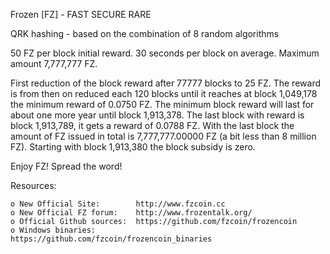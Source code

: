 Frozen [FZ] - FAST SECURE RARE

QRK hashing - based on the combination of 8 random algorithms

50 FZ per block initial reward. 30 seconds per block on average.
Maximum amount 7,777,777 FZ.

First reduction of the block reward after 77777 blocks to 25 FZ. The reward
is from then on reduced each 120 blocks until it reaches at block 1,049,178 the
minimum reward of 0.0750 FZ. The minimum block reward will last for about one
more year until block 1,913,378. The last block with reward is block 1,913,789,
it gets a reward of 0.0788 FZ. With the last block the amount of FZ issued in
total is 7,777,777.00000 FZ (a bit less than 8 million FZ). Starting with block
1,913,380 the block subsidy is zero.

Enjoy FZ! Spread the word!


Resources:

    o New Official Site:        http://www.fzcoin.cc
    o New Official FZ forum:    http://www.frozentalk.org/
    o Official Github sources:  https://github.com/fzcoin/frozencoin
    o Windows binaries:         https://github.com/fzcoin/frozencoin_binaries

